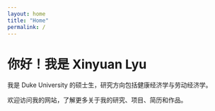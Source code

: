 ```yaml
---
layout: home
title: "Home"
permalink: /
---
```


# 你好！我是 Xinyuan Lyu
 
我是 Duke University 的硕士生，研究方向包括健康经济学与劳动经济学。

欢迎访问我的网站，了解更多关于我的研究、项目、简历和作品。
